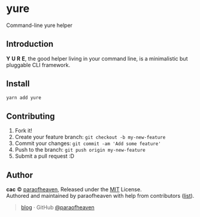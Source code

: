 # yure
Command-line yure helper

## Introduction

**Y** **U** **R** **E**, the good helper living in your command line, is a minimalistic but pluggable CLI framework.

## Install

```bash
yarn add yure
```

## Contributing

1. Fork it!
2. Create your feature branch: `git checkout -b my-new-feature`
3. Commit your changes: `git commit -am 'Add some feature'`
4. Push to the branch: `git push origin my-new-feature`
5. Submit a pull request :D

## Author

**cac** © [paraofheaven](https://github.com/paraofheaven), Released under the [MIT](./LICENSE) License.<br>
Authored and maintained by paraofheaven with help from contributors ([list](https://github.com/paraofheaven/yure/contributors)).

> [blog](https://paraofheaven.github.io) · GitHub [@paraofheaven](https://github.com/paraofheaven) 